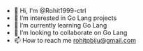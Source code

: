- 👋 Hi, I’m @Rohit1999-ctrl
- 👀 I’m interested in Go Lang projects
- 🌱 I’m currently learning Go Lang
- 💞️ I’m looking to collaborate on Go Lang
- 📫 How to reach me rohitpbiju@gmail.com

<!---
Rohit1999-ctrl/Rohit1999-ctrl is a ✨ special ✨ repository because its `README.md` (this file) appears on your GitHub profile.
You can click the Preview link to take a look at your changes.
--->
